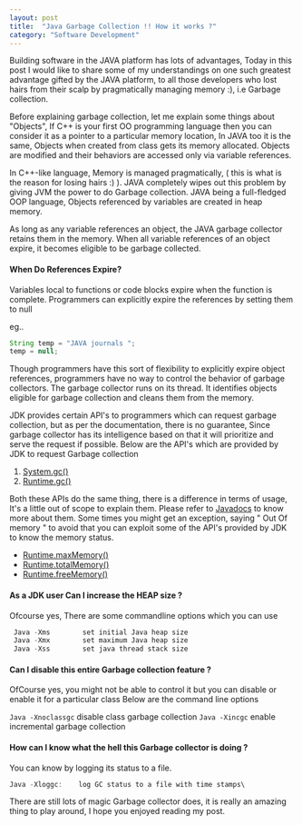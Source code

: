 ```yaml
---
layout: post
title:  "Java Garbage Collection !! How it works ?"
category: "Software Development"
---
```

Building software in the JAVA platform has lots of advantages, Today in this post I would like to share some of my understandings on one such greatest advantage gifted by the JAVA platform, to all those developers who lost hairs from their scalp by pragmatically managing memory :), i.e Garbage collection.

Before explaining garbage collection, let me explain some things about "Objects", If C++ is your first OO programming language then you can consider it as a pointer to a particular memory location, In JAVA too it is the same, Objects when created from class gets its memory allocated. Objects are modified and their behaviors are accessed only via variable references.

In C++-like language, Memory is managed pragmatically, ( this is what is the reason for losing hairs :) ). JAVA completely wipes out this problem by giving JVM the power to do Garbage collection. JAVA being a full-fledged OOP language, Objects referenced by variables are created in heap memory.

As long as any variable references an object, the JAVA garbage collector retains them in the memory. When all variable references of an object expire, it becomes eligible to be garbage collected.

#### When Do References Expire?

Variables local to functions or code blocks expire when the function is complete. Programmers can explicitly expire the references by setting them to null

eg..

```java
String temp = "JAVA journals ";
temp = null;
```
Though programmers have this sort of flexibility to explicitly expire object references, programmers have no way to control the behavior of garbage collectors. The garbage collector runs on its thread. It identifies objects eligible for garbage collection and cleans them from the memory.

JDK provides certain API's to programmers which can request garbage collection, but as per the documentation, there is no guarantee, Since garbage collector has its intelligence based on that it will prioritize and serve the request if possible. Below are the API's which are provided by JDK to request Garbage collection

1.  [System.gc()](https://docs.oracle.com/en/java/javase/11/docs/api/java.base/java/lang/System.html#gc())
2.  [Runtime.gc()](https://docs.oracle.com/en/java/javase/11/docs/api/java.base/java/lang/Runtime.html#gc())

Both these APIs do the same thing, there is a difference in terms of usage, It's a little out of scope to explain them. Please refer to [Javadocs](https://docs.oracle.com/en/java/javase/11/docs/api/java.base/java/lang/Runtime.html#gc()) to know more about them.
Some times you might get an exception, saying " Out Of memory " to avoid that you can exploit some of the API's provided by JDK to know the memory status.

*   [Runtime.maxMemory()](https://docs.oracle.com/en/java/javase/11/docs/api/java.base/java/lang/Runtime.html#maxMemory())
*   [Runtime.totalMemory()](https://docs.oracle.com/en/java/javase/11/docs/api/java.base/java/lang/Runtime.html#totalMemory())
*   [Runtime.freeMemory()](https://docs.oracle.com/en/java/javase/11/docs/api/java.base/java/lang/Runtime.html#freeMemory())

#### As a JDK user Can I increase the HEAP size ?

Ofcourse yes, There are some commandline options which you can use

```java
 Java -Xms        set initial Java heap size
 Java -Xmx        set maximum Java heap size
 Java -Xss        set java thread stack size
```   

#### Can I disable this entire Garbage collection feature ?

OfCourse yes, you might not be able to control it but you can disable or enable it for a particular class Below are the command line options

```Java -Xnoclassgc``` disable class garbage collection 
```Java -Xincgc``` enable incremental garbage collection

#### How can I know what the hell this Garbage collector is doing ?

You can know by logging its status to a file.

```java
Java -Xloggc:    log GC status to a file with time stamps\
```

There are still lots of magic Garbage collector does, it is really an amazing thing to play around, I hope you enjoyed reading my post.